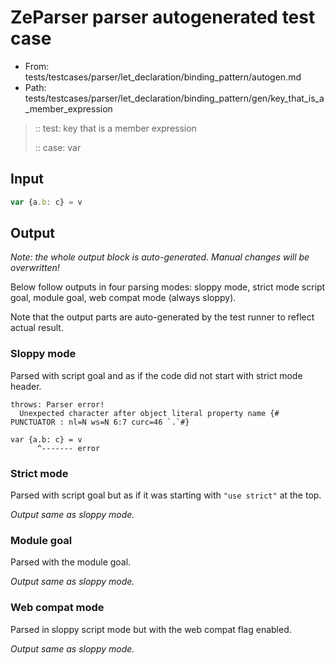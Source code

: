 # ZeParser parser autogenerated test case

- From: tests/testcases/parser/let_declaration/binding_pattern/autogen.md
- Path: tests/testcases/parser/let_declaration/binding_pattern/gen/key_that_is_a_member_expression

> :: test: key that is a member expression
>
> :: case: var

## Input


`````js
var {a.b: c} = v
`````

## Output

_Note: the whole output block is auto-generated. Manual changes will be overwritten!_

Below follow outputs in four parsing modes: sloppy mode, strict mode script goal, module goal, web compat mode (always sloppy).

Note that the output parts are auto-generated by the test runner to reflect actual result.

### Sloppy mode

Parsed with script goal and as if the code did not start with strict mode header.

`````
throws: Parser error!
  Unexpected character after object literal property name {# PUNCTUATOR : nl=N ws=N 6:7 curc=46 `.`#}

var {a.b: c} = v
      ^------- error
`````

### Strict mode

Parsed with script goal but as if it was starting with `"use strict"` at the top.

_Output same as sloppy mode._

### Module goal

Parsed with the module goal.

_Output same as sloppy mode._

### Web compat mode

Parsed in sloppy script mode but with the web compat flag enabled.

_Output same as sloppy mode._
